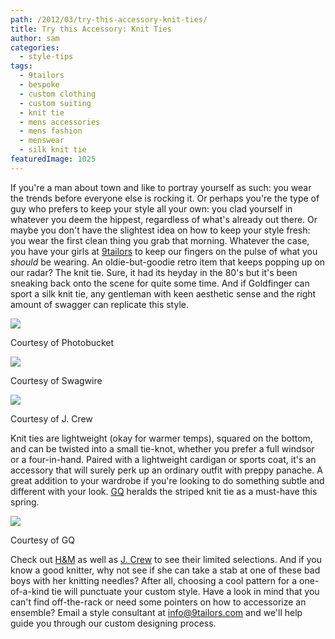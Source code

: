 ```yaml
---
path: /2012/03/try-this-accessory-knit-ties/
title: Try this Accessory: Knit Ties
author: sam
categories: 
  - style-tips
tags: 
  - 9tailors
  - bespoke
  - custom clothing
  - custom suiting
  - knit tie
  - mens accessories
  - mens fashion
  - menswear
  - silk knit tie
featuredImage: 1025
---
```

If you're a man about town and like to portray yourself as such: you wear the trends before everyone else is rocking it. Or perhaps you're the type of guy who prefers to keep your style all your own: you clad yourself in whatever you deem the hippest, regardless of what's already out there. Or maybe you don't have the slightest idea on how to keep your style fresh: you wear the first clean thing you grab that morning. Whatever the case, you have your girls at [9tailors](http://9tailors.com/) to keep our fingers on the pulse of what you _should_ be wearing. An oldie-but-goodie retro item that keeps popping up on our radar? The knit tie. Sure, it had its heyday in the 80's but it's been sneaking back onto the scene for quite some time. And if Goldfinger can sport a silk knit tie, any gentleman with keen aesthetic sense and the right amount of swagger can replicate this style.

[![](http://2.bp.blogspot.com/-6v9O2ScgRGE/T2EpGJ4xPEI/AAAAAAAAACg/E8WcJK57heU/s320/Gf_silkbrownknittie.jpg)](http://2.bp.blogspot.com/-6v9O2ScgRGE/T2EpGJ4xPEI/AAAAAAAAACg/E8WcJK57heU/s1600/Gf_silkbrownknittie.jpg)

Courtesy of Photobucket

[![](http://1.bp.blogspot.com/-JQJGpiDCr-8/T2EoWi0lD5I/AAAAAAAAACY/Dgl-Cpjr_Co/s320/suit+combo.jpg)](http://1.bp.blogspot.com/-JQJGpiDCr-8/T2EoWi0lD5I/AAAAAAAAACY/Dgl-Cpjr_Co/s1600/suit+combo.jpg)

Courtesy of Swagwire

[![](http://4.bp.blogspot.com/-Y9Za1tZqLRc/T2En2vhHusI/AAAAAAAAACQ/cAWAH3QOuD0/s1600/75460.jpg)](http://4.bp.blogspot.com/-Y9Za1tZqLRc/T2En2vhHusI/AAAAAAAAACQ/cAWAH3QOuD0/s1600/75460.jpg)

Courtesy of J. Crew

Knit ties are lightweight (okay for warmer temps), squared on the bottom, and can be twisted into a small tie-knot, whether you prefer a full windsor or a four-in-hand. Paired with a lightweight cardigan or sports coat, it's an accessory that will surely perk up an ordinary outfit with preppy panache. A great addition to your wardrobe if you're looking to do something subtle and different with your look. [GQ](http://www.gq.com/style/wear-it-now/201203/jim-moore-spring-trend-report-photos#slide=15) heralds the striped knit tie as a must-have this spring.

[![](http://4.bp.blogspot.com/-ZDQBdRX6FjI/T2EjYraZOlI/AAAAAAAAABg/-CVgPUs5xBE/s320/knit-pack-bandofoutsiders.jpg)](http://4.bp.blogspot.com/-ZDQBdRX6FjI/T2EjYraZOlI/AAAAAAAAABg/-CVgPUs5xBE/s1600/knit-pack-bandofoutsiders.jpg)

Courtesy of GQ

Check out [H&M](http://www.hm.com/us/product/98480?article=98480-C#article=98480-C) as well as [J. Crew](http://www.jcrew.com/mens_category/tiesandpocketsquares.jsp?FOLDER%3C%3Efolder_id=2534374302023683&bmUID=1331766740149) to see their limited selections. And if you know a good knitter, why not see if she can take a stab at one of these bad boys with her knitting needles? After all, choosing a cool pattern for a one-of-a-kind tie will punctuate your custom style. Have a look in mind that you can't find off-the-rack or need some pointers on how to accessorize an ensemble? Email a style consultant at [info@9tailors.com](mailto:info@9tailors.com) and we'll help guide you through our custom designing process.